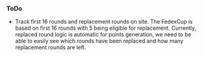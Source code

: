 ### ToDo
- Track first 16 rounds and replacement rounds on site. The FedexCup is based on first 16 rounds with 5 being eligible for replacement.
  Currently, replaced round logic is automatic for points generation,
  we need to be able to easily see which rounds have been replaced and how many replacement rounds are left.
  
